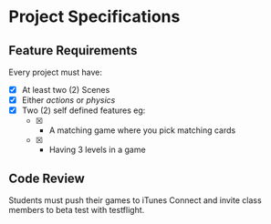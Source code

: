 # Project Specifications

## Feature Requirements

Every project must have:

- [x] At least two (2) Scenes
- [x] Either _actions_ or _physics_
- [x] Two (2) self defined features eg:
  - [x] - A matching game where you pick matching cards
  - [x] - Having 3 levels in a game

## Code Review

Students must push their games to iTunes Connect and invite class members
to beta test with testflight.
